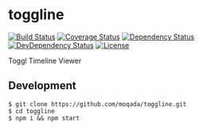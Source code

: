 # toggline

[![Build Status][travis-image]][travis-url]
[![Coverage Status][codecov-image]][codecov-url]
[![Dependency Status][daviddm-image]][daviddm-url]
[![DevDependency Status][daviddm-dev-image]][daviddm-dev-url]
[![License][license-image]][license-url]

Toggl Timeline Viewer


## Development

```
$ git clone https://github.com/moqada/toggline.git
$ cd toggline
$ npm i && npm start
```


[travis-url]: https://travis-ci.org/moqada/toggline
[travis-image]: https://img.shields.io/travis/moqada/toggline.svg?style=flat-square
[daviddm-url]: https://david-dm.org/moqada/toggline
[daviddm-image]: https://img.shields.io/david/moqada/toggline.svg?style=flat-square
[daviddm-dev-url]: https://david-dm.org/moqada/toggline#info=devDependencies
[daviddm-dev-image]: https://img.shields.io/david/dev/moqada/toggline.svg?style=flat-square
[codecov-url]: https://codecov.io/github/moqada/toggline
[codecov-image]: https://img.shields.io/codecov/c/github/moqada/toggline.svg?style=flat-square
[license-url]: https://github.com/moqada/toggline/blob/master/LICENSE
[license-image]: https://img.shields.io/github/license/moqada/toggline.svg?style=flat-square
